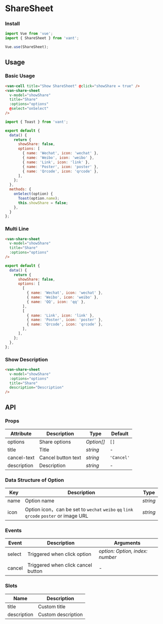 # ShareSheet

### Install

```js
import Vue from 'vue';
import { ShareSheet } from 'vant';

Vue.use(ShareSheet);
```

## Usage

### Basic Usage

```html
<van-cell title="Show ShareSheet" @click="showShare = true" />
<van-share-sheet
  v-model="showShare"
  title="Share"
  :options="options"
  @select="onSelect"
/>
```

```js
import { Toast } from 'vant';

export default {
  data() {
    return {
      showShare: false,
      options: [
        { name: 'Wechat', icon: 'wechat' },
        { name: 'Weibo', icon: 'weibo' },
        { name: 'Link', icon: 'link' },
        { name: 'Poster', icon: 'poster' },
        { name: 'Qrcode', icon: 'qrcode' },
      ],
    };
  },
  methods: {
    onSelect(option) {
      Toast(option.name);
      this.showShare = false;
    },
  }
};
```

### Multi Line

```html
<van-share-sheet
  v-model="showShare"
  title="Share"
  :options="options"
/>
```

```js
export default {
  data() {
    return {
      showShare: false,
      options: [
        [
          { name: 'Wechat', icon: 'wechat' },
          { name: 'Weibo', icon: 'weibo' },
          { name: 'QQ', icon: 'qq' },
        ],
        [
          { name: 'Link', icon: 'link' },
          { name: 'Poster', icon: 'poster' },
          { name: 'Qrcode', icon: 'qrcode' },
        ],
      ],
    };
  },
};
```

### Show Description

```html
<van-share-sheet
  v-model="showShare"
  :options="options"
  title="Share"
  description="Description"
/>
```

## API

### Props

| Attribute | Description | Type | Default |
|------|------|------|------|
| options | Share options | *Option[]* | `[]` |
| title | Title | *string* | - |
| cancel-text | Cancel button text | *string* | `'Cancel'` |
| description | Description | *string* | - |

### Data Structure of Option

| Key | Description | Type |
|------|------|------|
| name | Option name | *string* |
| icon | Option icon，can be set to `wechat` `weibo` `qq` `link` `qrcode` `poster` or image URL | *string* |

### Events

| Event | Description | Arguments |
|------|------|------|
| select | Triggered when click option | *option: Option, index: number* |
| cancel | Triggered when click cancel button | - |

### Slots

| Name | Description |
|------|------|
| title | Custom title |
| description | Custom description |

